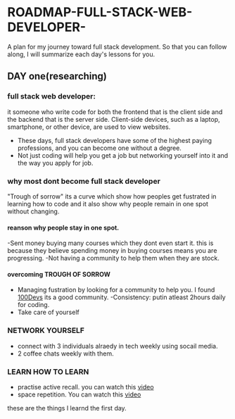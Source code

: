 # ROADMAP-FULL-STACK-WEB-DEVELOPER-
A plan for my journey toward full stack development. So that you can follow along, I will summarize each day's lessons for you.
## DAY one(researching)
### full stack web developer:
it someone who write code for both the frontend that is the client side and the backend that is the server side. Client-side devices, such as a laptop, smartphone, or other device, are used to view websites.
-  These days, full stack developers have some of the highest paying professions, and you can become one without a degree.
- Not just coding will help you get a job but networking yourself into it and the way you apply for job.
### why most dont become full stack developer
"Trough of sorrow" its a curve which show how peoples get fustrated in learning how to code and it also show why people remain in one spot without changing.
#### reanson why people stay in one spot.
-Sent money buying many courses which they dont even start it. this is because they believe spending money in buying courses means you are progressing.
-Not having a community to help them when they are stock.
#### overcoming TROUGH  OF SORROW
- Managing fustration by looking for a community to help you. I found [100Devs](https://100devsfollowalong.netlify.app/) its a good community.
-Consistency: putin atleast 2hours daily for coding.
- Take care of yourself

### NETWORK YOURSELF
- connect with 3 individuals alraedy in tech weekly using socail media.
- 2 coffee chats weekly with them.

### LEARN HOW TO LEARN 
- practise  active recall. you can watch this [video](https://youtu.be/ukLnPbIffxE)
- space repetition. You can watch this [video](https://youtu.be/Z-zNHHpXoMM)

these are the things I learnd the first day.
